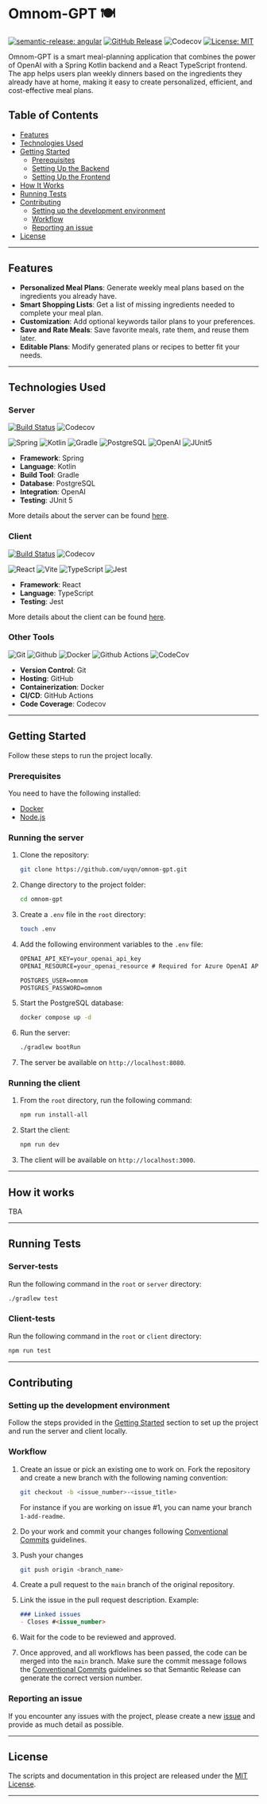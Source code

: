 # Omnom-GPT 🍽️

[![semantic-release: angular](https://img.shields.io/badge/semantic--release-angular-e10079?style=flat-square&logo=semantic-release)](https://github.com/semantic-release/semantic-release)
[![GitHub Release](https://img.shields.io/github/v/release/uyqn/omnom-gpt?style=flat-square)](https://github.com/uyqn/omnom-gpt/releases/)
![Codecov](https://img.shields.io/codecov/c/github/uyqn/omnom-gpt?logo=codecov&style=flat-square)
[![License: MIT](https://img.shields.io/github/license/uyqn/omnom-gpt?style=flat-square&color=blue)](./LICENSE)

Omnom-GPT is a smart meal-planning application that combines the power of OpenAI with a Spring Kotlin backend and a React TypeScript frontend. The app helps users plan weekly dinners based on the ingredients they already have at home, making it easy to create personalized, efficient, and cost-effective meal plans.

## Table of Contents
- [Features](#features)
- [Technologies Used](#technologies-used)
- [Getting Started](#getting-started)
    - [Prerequisites](#prerequisites)
    - [Setting Up the Backend](#running-the-server)
    - [Setting Up the Frontend](#running-the-client)
- [How It Works](#how-it-works)
- [Running Tests](#running-tests)
- [Contributing](#contributing)
    - [Setting up the development environment](#setting-up-the-development-environment)
    - [Workflow](#workflow)
    - [Reporting an issue](#reporting-an-issue)
- [License](#license)

---
## Features

- **Personalized Meal Plans**: Generate weekly meal plans based on the ingredients you already have.
- **Smart Shopping Lists**: Get a list of missing ingredients needed to complete your meal plan.
- **Customization**: Add optional keywords tailor plans to your preferences.
- **Save and Rate Meals**: Save favorite meals, rate them, and reuse them later.
- **Editable Plans**: Modify generated plans or recipes to better fit your needs.

---
## Technologies Used

### **Server**
[![Build Status](https://img.shields.io/github/actions/workflow/status/uyqn/omnom-gpt/client.yml?style=flat-square&logo=github-actions)](https://github.com/uyqn/omnom-gpt/actions/workflows/server.yml)
![Codecov](https://img.shields.io/codecov/c/github/uyqn/omnom-gpt?flag=server&logo=codecov&style=flat-square)

![Spring](https://img.shields.io/badge/Spring-6DB33F?style=for-the-badge&logo=spring&logoColor=white)
![Kotlin](https://img.shields.io/badge/Kotlin-B125EA?style=for-the-badge&logo=kotlin&logoColor=white)
![Gradle](https://img.shields.io/badge/gradle-02303A?style=for-the-badge&logo=gradle&logoColor=white)
![PostgreSQL](https://img.shields.io/badge/PostgreSQL-316192?style=for-the-badge&logo=postgresql&logoColor=white)
![OpenAI](https://img.shields.io/badge/OpenAI-74aa9c?style=for-the-badge&logo=openai&logoColor=white)
![JUnit5](https://img.shields.io/badge/Junit5-25A162?style=for-the-badge&logo=junit5&logoColor=white)
- **Framework**: Spring
- **Language**: Kotlin 
- **Build Tool**: Gradle
- **Database**: PostgreSQL
- **Integration**: OpenAI
- **Testing**: JUnit 5

More details about the server can be found [here](server/README.md).

### **Client**
[![Build Status](https://img.shields.io/github/actions/workflow/status/uyqn/omnom-gpt/client.yml?style=flat-square&logo=github-actions)](https://github.com/uyqn/omnom-gpt/actions/workflows/client.yml)
![Codecov](https://img.shields.io/codecov/c/github/uyqn/omnom-gpt?flag=client&logo=codecov&style=flat-square)

![React](https://img.shields.io/badge/React-20232A?style=for-the-badge&logo=react&logoColor=61DAFB)
![Vite](https://img.shields.io/badge/Vite-646CFF?style=for-the-badge&logo=vite&logoColor=FFD62E)
![TypeScript](https://img.shields.io/badge/TypeScript-007ACC?style=for-the-badge&logo=typescript&logoColor=white)
![Jest](https://img.shields.io/badge/Jest-C21325?style=for-the-badge&logo=jest&logoColor=white)

- **Framework**: React
- **Language**: TypeScript
- **Testing**: Jest

More details about the client can be found [here](client/README.md).

### **Other Tools**
![Git](https://img.shields.io/badge/Git-F05032?style=for-the-badge&logo=git&logoColor=white)
![Github](https://img.shields.io/badge/GitHub-181717?style=for-the-badge&logo=github&logoColor=white)
![Docker](https://img.shields.io/badge/Docker-2496ED?style=for-the-badge&logo=docker&logoColor=white)
![Github Actions](https://img.shields.io/badge/Github_Actions-2088FF?style=for-the-badge&logo=github-actions&logoColor=white)
![CodeCov](https://img.shields.io/badge/Codecov-F01F7A?style=for-the-badge&logo=codecov&logoColor=white)
- **Version Control**: Git
- **Hosting**: GitHub
- **Containerization**: Docker
- **CI/CD**: GitHub Actions
- **Code Coverage**: Codecov

---
## Getting Started
Follow these steps to run the project locally.

### Prerequisites
You need to have the following installed:
- [Docker](https://docs.docker.com/get-docker/)
- [Node.js](https://nodejs.org/en/)

### Running the server
1. Clone the repository:
    ```bash
    git clone https://github.com/uyqn/omnom-gpt.git
   ```
2. Change directory to the project folder:
    ```bash
    cd omnom-gpt
    ```
3. Create a `.env` file in the `root` directory:
    ```bash
   touch .env
   ```
4. Add the following environment variables to the `.env` file:
    ```markdown
    OPENAI_API_KEY=your_openai_api_key
    OPENAI_RESOURCE=your_openai_resource # Required for Azure OpenAI API, else remove this line
   
    POSTGRES_USER=omnom
    POSTGRES_PASSWORD=omnom
    ```
5. Start the PostgreSQL database:
    ```bash
    docker compose up -d
    ```
6. Run the server:
    ```bash
    ./gradlew bootRun
    ```
7. The server be available on `http://localhost:8080`.

### Running the client
1. From the `root` directory, run the following command:
    ```bash
    npm run install-all
    ```
2. Start the client:
    ```bash
    npm run dev
    ```
3. The client will be available on `http://localhost:3000`.

---
## How it works
TBA

---
## Running Tests
### Server-tests
Run the following command in the `root` or `server` directory:
```bash
./gradlew test
```
### Client-tests
Run the following command in the `root` or `client` directory:
```bash
npm run test
```

---
## Contributing
### Setting up the development environment
Follow the steps provided in the [Getting Started](#getting-started) section to set up the project and run the server and client locally.

### Workflow
1. Create an issue or pick an existing one to work on. Fork the repository and create a new branch with the following naming convention:
    ```bash
    git checkout -b <issue_number>-<issue_title>
    ```
    For instance if you are working on issue #1, you can name your branch `1-add-readme`.

2. Do your work and commit your changes following [Conventional Commits](https://www.conventionalcommits.org/en/v1.0.0/) guidelines. 
3. Push your changes
    ```bash
    git push origin <branch_name>
    ```
4. Create a pull request to the `main` branch of the original repository.
5. Link the issue in the pull request description. Example:
    ```markdown
    ### Linked issues
    - Closes #<issue_number>
    ```
6. Wait for the code to be reviewed and approved.
7. Once approved, and all workflows has been passed, the code can be merged into the `main` branch. Make sure the commit message follows the [Conventional Commits](https://www.conventionalcommits.org/en/v1.0.0/) guidelines so that Semantic Release can generate the correct version number.

### Reporting an issue
If you encounter any issues with the project, please create a new [issue](https://github.com/uyqn/omnom-gpt/issues/new) and provide as much detail as possible.

---
## License
The scripts and documentation in this project are released under the [MIT License](LICENSE).

---